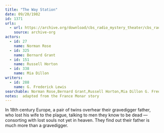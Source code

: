 ```yaml
---
title: "The Way Station"
date: 09/20/1982
id: 1371
urls: 
  - url: https://archive.org/download/cbs_radio_mystery_theater/cbs_radio_mystery_theater-1351-1399.zip/cbs_radio_mystery_theater-1351-1399%2Fcbsrmt_1371_the_way_station.mp3
    source: archive-org
actors:  
  - id: 27
    name: Norman Rose  
  - id: 325
    name: Bernard Grant  
  - id: 151
    name: Russell Horton  
  - id: 338
    name: Mia Dillon
writers:  
  - id: 288
    name: G. Frederick Lewis
searchable: Norman Rose,Bernard Grant,Russell Horton,Mia Dillon G. Frederick Lewis
notes:  adapted from the France Monar story
---
```

In 18th century Europe, a pair of twins overhear their gravedigger father, who lost his wife to the plague, talking to men they know to be dead — consorting with lost souls not yet in heaven. They find out their father is much more than a gravedigger.
